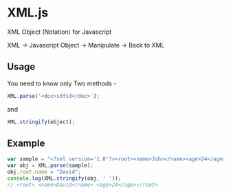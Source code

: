 XML.js
===
XML Object (Notation) for Javascript

XML -> Javascript Object -> Manipulate -> Back to XML

Usage
---
You need to know only Two methods -
```javascript
XML.parse('<doc>sdfsd</doc>');
```
and
```javascript
XML.stringify(object);
```

Example
---

```javascript
var sample = "<?xml version='1.0'?><root><name>John</name><age>24</age></root>";
var obj = XML.parse(sample);
obj.root.name = "David";
console.log(XML.stringify(obj, ' '));
// <root> <name>David</name> <age>24</age></root>
```
